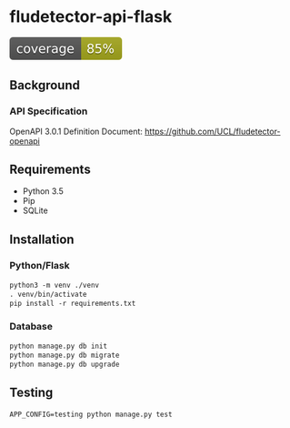 # fludetector-api-flask

![coverage](coverage.svg)

## Background

### API Specification

OpenAPI 3.0.1 Definition Document: https://github.com/UCL/fludetector-openapi

## Requirements

- Python 3.5
- Pip
- SQLite

## Installation

### Python/Flask

```commandline
python3 -m venv ./venv
. venv/bin/activate
pip install -r requirements.txt
```

### Database

```commandline
python manage.py db init
python manage.py db migrate
python manage.py db upgrade
```

## Testing

```
APP_CONFIG=testing python manage.py test
```